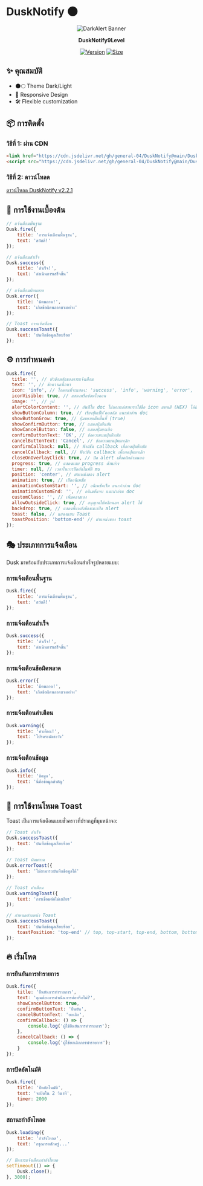 # DuskNotify 🌑

<div align="center">
  
![DarkAlert Banner](https://raw.githubusercontent.com/general-04/DarkAlert/refs/heads/main/LogoDarkAlertv2.jpg)

**DuskNotify9Level**

[![Version](https://img.shields.io/badge/version-2.2.1-8B5CF6.svg)](https://github.com/general-04/DuskNotify)
[![Size](https://img.shields.io/badge/size-65.4kb-4F46E5.svg)]()

</div>

## ✨ คุณสมบัติ

- 🌑🌕 Theme Dark/Light
- 📱 Responsive Design
- 🛠️ Flexible customization  

## 📦 การติดตั้ง

### วิธีที่ 1: ผ่าน CDN

```html
<link href="https://cdn.jsdelivr.net/gh/general-04/DuskNotify@main/DuskNotify.min.css" rel="stylesheet">
<script src="https://cdn.jsdelivr.net/gh/general-04/DuskNotify@main/DuskNotify.min.js"></script>
```

### วิธีที่ 2: ดาวน์โหลด

[ดาวน์โหลด DuskNotify v2.2.1](https://github.com/general-04/DuskNotify/)

## 🚀 การใช้งานเบื้องต้น

```javascript
// แจ้งเตือนพื้นฐาน
Dusk.fire({
    title: 'การแจ้งเตือนพื้นฐาน',
    text: 'สวัสดี!'
});

// แจ้งเตือนสำเร็จ
Dusk.success({
    title: 'สำเร็จ!',
    text: 'ดำเนินการเสร็จสิ้น'
});

// แจ้งเตือนผิดพลาด
Dusk.error({
    title: 'ผิดพลาด!',
    text: 'เกิดข้อผิดพลาดบางอย่าง'
});

// Toast การแจ้งเตือน
Dusk.successToast({
    text: 'บันทึกข้อมูลเรียบร้อย'
});
```

## ⚙️ การกำหนดค่า

```javascript
Dusk.fire({
  title: '', // หัวข้อหลักของการแจ้งเตือน 
  text: '', // ข้อความเนื้อหา
  icon: 'info', // ไอคอนที่จะแสดง: 'success', 'info', 'warning', 'error', 'loading', 'ask', 'shield', 'clock', 'bell', 'search', 'setting', 'ban'
  iconVisible: true, // แสดงหรือซ่อนไอคอน
  image: '', // รูป
  alertColorContent: '', // อันนีัใน doc ไม่บอกแต่สามารถใช้ชื่อ icon แทนสี (HEX) ได้ด้วย
  showButtonColumn: true, // เรียงปุ่มเป็น ึคอลลัม แนะนำอ่าน doc
  showButtonGrow: true, // ปุ่มขยายเต็มพื้นที่ (true) 
  showConfirmButton: true, // แสดงปุ่มยืนยัน
  showCancelButton: false, // แสดงปุ่มยกเลิก
  confirmButtonText: 'OK', // ข้อความบนปุ่มยืนยัน
  cancelButtonText: 'Cancel', // ข้อความบนปุ่มยกเลิก
  confirmCallback: null, // ฟังก์ชัน callback เมื่อกดปุ่มยืนยัน
  cancelCallback: null, // ฟังก์ชัน callback เมื่อกดปุ่มยกเลิก
  closeOnOverlayClick: true, // ปิด alert เมื่อคลิกด้านนอก
  progress: true, // แสดงแถบ progress ด้านล่าง
  timer: null, // เวลาในการปิดอัตโนมัติ ms
  position: 'center', // ตำแหน่งของ alert
  animation: true, // เปิดอนิเมชัน
  animationCustomStart: '', // อนิเมชันเริีม แนะนำอ่าน doc
  animationCustomEnd: '', // อนิเมชันจบ แนะนำอ่าน doc
  customClass: '', // เพิ่มคลาสเอง
  allowOutsideClick: true, // อนุญาตให้คลิกนอก alert ได้ 
  backdrop: true, // แสดงพื้นหลังมืดขณะเปิด alert
  toast: false, // แสดงแบบ Toast 
  toastPosition: 'bottom-end' // ตำแหน่งของ toast 
});
```

## 🎭 ประเภทการแจ้งเตือน

Dusk มาพร้อมกับประเภทการแจ้งเตือนสำเร็จรูปหลายแบบ:

### การแจ้งเตือนพื้นฐาน

```javascript
Dusk.fire({
    title: 'การแจ้งเตือนพื้นฐาน',
    text: 'สวัสดี!'
});
```

### การแจ้งเตือนสำเร็จ

```javascript
Dusk.success({
    title: 'สำเร็จ!',
    text: 'ดำเนินการเสร็จสิ้น'
});
```

### การแจ้งเตือนข้อผิดพลาด

```javascript
Dusk.error({
    title: 'ผิดพลาด!',
    text: 'เกิดข้อผิดพลาดบางอย่าง'
});
```

### การแจ้งเตือนคำเตือน

```javascript
Dusk.warning({
    title: 'คำเตือน!',
    text: 'โปรดระมัดระวัง'
});
```

### การแจ้งเตือนข้อมูล

```javascript
Dusk.info({
    title: 'ข้อมูล',
    text: 'นี่คือข้อมูลสำคัญ'
});
```

## 🍞 การใช้งานโหมด Toast

Toast เป็นการแจ้งเตือนแบบชั่วคราวที่ปรากฏที่มุมหน้าจอ:

```javascript
// Toast สำเร็จ
Dusk.successToast({
    text: 'บันทึกข้อมูลเรียบร้อย'
});

// Toast ผิดพลาด
Dusk.errorToast({
    text: 'ไม่สามารถบันทึกข้อมูลได้'
});

// Toast คำเตือน
Dusk.warningToast({
    text: 'การเชื่อมต่อไม่เสถียร'
});

// กำหนดตำแหน่ง Toast
Dusk.successToast({
    text: 'บันทึกข้อมูลเรียบร้อย',
    toastPosition: 'top-end' // top, top-start, top-end, bottom, bottom-start, bottom-end
});
```

## 🔥 เริ่มโหด

### การยืนยันการทำรายการ

```javascript
Dusk.fire({
    title: 'ยืนยันการทำรายการ',
    text: 'คุณต้องการดำเนินการต่อหรือไม่?',
    showCancelButton: true,
    confirmButtonText: 'ยืนยัน',
    cancelButtonText: 'ยกเลิก',
    confirmCallback: () => {
        console.log('ผู้ใช้ยืนยันการทำรายการ');
    },
    cancelCallback: () => {
        console.log('ผู้ใช้ยกเลิกการทำรายการ');
    }
});
```

### การปิดอัตโนมัติ

```javascript
Dusk.fire({
    title: 'ปิดอัตโนมัติ',
    text: 'จะปิดใน 2 วินาที',
    timer: 2000
});
```

### สถานะกำลังโหลด

```javascript
Dusk.loading({
    title: 'กำลังโหลด',
    text: 'กรุณารอสักครู่...'
});

// ปิดการแจ้งเตือนกำลังโหลด
setTimeout(() => {
    Dusk.close();
}, 3000);
```
